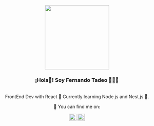 <div align='center'> 
<p align="center" width="300">
   <img align="center" width="200" src="https://avatars.githubusercontent.com/u/84354414?s=400&u=e15fc37f5c00dce33fc892e339b01d60ba65313f&v=4" />
   <h3 align="center">¡Hola👋! Soy Fernando Tadeo 👨🏻‍💻</h3>
</p>
<br> 
 FrontEnd Dev with React 🔭
 Currently learning Node.js and Nest.js 🌱.

  <p>📍 You can find me on:</p>
  <a href="https://www.linkedin.com/in/fertadeo/" target="blank">
<img align="center" alt="Fernando Tadeo Lindekin" width="22px" src="https://icongr.am/fontawesome/linkedin.svg?size=128&color=70c8ff" />
</a>
<a href="https://www.instagram.com/ferrtadeo/" target="blank">
<img align="center" alt="Instagram" width="22px" src="https://icongr.am/fontawesome/instagram.svg?size=128&color=70c8ff" />
</a>
<br/>
</div>








<!--
**fertadeo/fertadeo** is a ✨ _special_ ✨ repository because its `README.md` (this file) appears on your GitHub profile.

Here are some ideas to get you started:

- 🔭 I’m currently working on ...
- 🌱 I’m currently learning ...
- 👯 I’m looking to collaborate on ...
- 🤔 I’m looking for help with ...
- 💬 Ask me about ...
- 📫 How to reach me: ...
- 😄 Pronouns: ...
- ⚡ Fun fact: ...
-->
